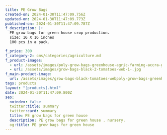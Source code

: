 ```yaml
---
title: PE Grow Bags
created-on: 2024-01-30T11:47:09.756Z
updated-on: 2024-01-30T11:47:09.773Z
published-on: 2024-01-30T11:47:09.787Z
f_description: |+
  PE grow bags for green house crop production.
  size: 16 X 16 inches 
  100 pcs in a pack.

f_price: 300
f_category-2: cms/categories/agriculture.md
f_product-images:
  - url: /assets/images/poly-grow-bags-greenhouse-agric-farming-accra-ghana-gotogh.com-.jpg
  - url: /assets/images/grow-bags-black-2-tomatoes-web-1-.jpg
f_main-product-image:
  url: /assets/images/grow-bags-black-tomatoes-webpoly-grow-bags-greenhouse-agric-farming-accra-ghana-gotogh.com-.jpg
tags: products
layout: "[products].html"
date: 2024-01-30T11:47:09.800Z
seo:
  noindex: false
  twitter:title: summary
  twitter:card: summary
  title: PE grow bags for green house
  description: PE grow bags for green house , nursery.
  og:title: PE grow bags for green house
---
```

